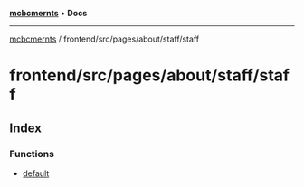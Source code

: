 [**mcbcmernts**](../../../../../../README.md) • **Docs**

---

[mcbcmernts](../../../../../../modules.md) /
frontend/src/pages/about/staff/staff

# frontend/src/pages/about/staff/staff

## Index

### Functions

- [default](functions/default.md)
